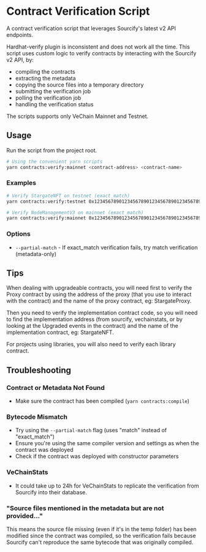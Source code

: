 # Contract Verification Script

A contract verification script that leverages Sourcify's latest v2 API endpoints.

Hardhat-verify plugin is inconsistent and does not work all the time. This script uses custom logic to verify contracts by interacting with the Sourcify v2 API, by:

- compiling the contracts
- extracting the metadata
- copying the source files into a temporary directory
- submitting the verification job
- polling the verification job
- handling the verification status

The scripts supports only VeChain Mainnet and Testnet.

## Usage

Run the script from the project root.

```bash
# Using the convenient yarn scripts
yarn contracts:verify:mainnet <contract-address> <contract-name>
```

### Examples

```bash
# Verify StargateNFT on testnet (exact_match)
yarn contracts:verify:testnet 0x1234567890123456789012345678901234567890 StargateNFT

# Verify NodeManagementV3 on mainnet (exact_match)
yarn contracts:verify:mainnet 0x1234567890123456789012345678901234567890 NodeManagementV3
```

### Options

- `--partial-match` - If exact_match verification fails, try match verification (metadata-only)

## Tips

When dealing with upgradeable contracts, you will need first to verify the Proxy contract by using the address of the proxy (that you use to interact with the contract) and the name of the proxy contract, eg: StargateProxy.

Then you need to verify the implementation contract code, so you will need to find the implementation address (from sourcify, vechainstats, or by looking at the Upgraded events in the contract) and the name of the implementation contract, eg: StargateNFT.

For projects using libraries, you will also need to verify each library contract.

## Troubleshooting

### Contract or Metadata Not Found

- Make sure the contract has been compiled (`yarn contracts:compile`)

### Bytecode Mismatch

- Try using the `--partial-match` flag (uses "match" instead of "exact_match")
- Ensure you're using the same compiler version and settings as when the contract was deployed
- Check if the contract was deployed with constructor parameters

### VeChainStats

- It could take up to 24h for VeChainStats to replicate the verification from Sourcify into their database.

### "Source files mentioned in the metadata but are not provided..."

This means the source file missing (even if it's in the temp folder) has been modified since the contract was compiled, so the verification fails because Sourcify can't reproduce the same bytecode that was originally compiled.
